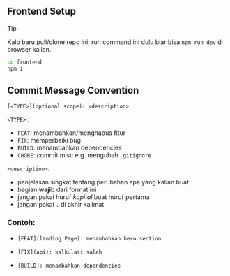 ## Frontend Setup

> [!TIP]
> Kalo baru pull/clone repo ini, run command ini dulu biar bisa `npm run dev` di browser kalian.

```bash
cd frontend
npm i
```

## Commit Message Convention

```
[<TYPE>](optional scope): <description>
```

`<TYPE>` : 
  - `FEAT`: menambahkan/menghapus fitur
  - `FIX`: memperbaiki bug
  - `BUILD`: menambahkan dependencies
  - `CHORE`: commit misc e.g. mengubah `.gitignore`

`<description>`:
  - penjelasan singkat tentang perubahan apa yang kalian buat
  - bagian **wajib** dari format ini
  - jangan pakai huruf _kapital_ buat huruf pertama
  - jangan pakai `.` di akhir kalimat

### Contoh: 

* ```
  [FEAT](landing Page): menambahkan hero section
  ```
* ```
  [FIX](api): kalkulasi salah
  ```
* ```
  [BUILD]: menambahkan dependencies
  ```
